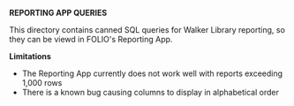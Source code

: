 **REPORTING APP QUERIES**

This directory contains canned SQL queries for Walker Library reporting, so they can be viewd in FOLIO's Reporting App.

**Limitations**
* The Reporting App currently does not work well with reports exceeding 1,000 rows
* There is a known bug causing columns to display in alphabetical order
